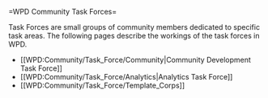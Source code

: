 =WPD Community Task Forces=

Task Forces are small groups of community members dedicated to specific task areas. The following pages describe the workings of the task forces in WPD.

* [[WPD:Community/Task_Force/Community|Community Development Task Force]]
* [[WPD:Community/Task_Force/Analytics|Analytics Task Force]]
* [[WPD:Community/Task_Force/Template_Corps]]